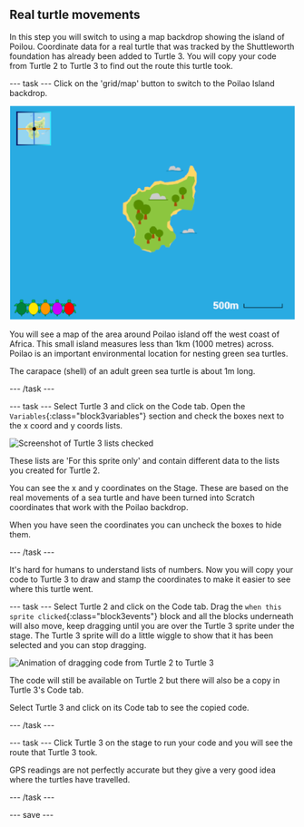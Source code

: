 ## Real turtle movements

In this step you will switch to using a map backdrop showing the island of Poilou. Coordinate data for a real turtle that was tracked by the Shuttleworth foundation has already been added to Turtle 3. You will copy your code from Turtle 2 to Turtle 3 to find out the route this turtle took.

--- task ---
Click on the 'grid/map' button to switch to the Poilao Island backdrop. 

![Stage showing map with button highlighted](images/map-backdrop.png)

You will see a map of the area around Poilao island off the west coast of Africa. This small island measures less than 1km (1000 metres) across. Poilao is an important environmental location for nesting green sea turtles.

The carapace (shell) of an adult green sea turtle is about 1m long. 

--- /task ---

--- task ---
Select Turtle 3 and click on the Code tab. Open the `Variables`{:class="block3variables"} section and check the boxes next to the x coord and y coords lists. 

![Screenshot of Turtle 3 lists checked](images/turtle-3-lists-checked.png)

These lists are 'For this sprite only' and contain different data to the lists you created for Turtle 2.

You can see the x and y coordinates on the Stage. These are based on the real movements of a sea turtle and have been turned into Scratch coordinates that work with the Poilao backdrop. 

When you have seen the coordinates you can uncheck the boxes to hide them. 

--- /task ---

It's hard for humans to understand lists of numbers. Now you will copy your code to Turtle 3 to draw and stamp the coordinates to make it easier to see where this turtle went. 

--- task ---
Select Turtle 2 and click on the Code tab. Drag the `when this sprite clicked`{:class="block3events"} block and all the blocks underneath will also move, keep dragging until you are over the Turtle 3 sprite under the stage. The Turtle 3 sprite will do a little wiggle to show that it has been selected and you can stop dragging. 

![Animation of dragging code from Turtle 2 to Turtle 3](images/drag-code-to-turtle-3.png)

The code will still be available on Turtle 2 but there will also be a copy in Turtle 3's Code tab.

Select Turtle 3 and click on its Code tab to see the copied code. 

--- /task ---

--- task ---
Click Turtle 3 on the stage to run your code and you will see the route that Turtle 3 took. 

GPS readings are not perfectly accurate but they give a very good idea where the turtles have travelled.

--- /task ---

--- save ---
